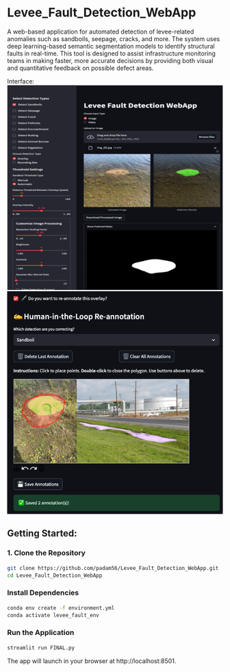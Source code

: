 # Levee_Fault_Detection_WebApp
A web-based application for automated detection of levee-related anomalies such as sandboils, seepage, cracks, and more. The system uses deep learning-based semantic segmentation models to identify structural faults in real-time.
This tool is designed to assist infrastructure monitoring teams in making faster, more accurate decisions by providing both visual and quantitative feedback on possible defect areas. 

Interface:
![Sample Image](./img1.png)
![Sample Image](./img2.png)

## Getting Started:

### 1. Clone the Repository

```bash
git clone https://github.com/padam56/Levee_Fault_Detection_WebApp.git
cd Levee_Fault_Detection_WebApp
```

### Install Dependencies

```bash
conda env create -f environment.yml
conda activate levee_fault_env
```

### Run the Application

```bash
streamlit run FINAL.py
```

The app will launch in your browser at http://localhost:8501. 
